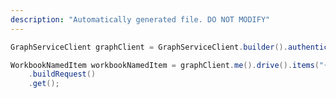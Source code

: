 ```yaml
---
description: "Automatically generated file. DO NOT MODIFY"
---
```

<!-- markdownlint-disable MD041 -->

```java
GraphServiceClient graphClient = GraphServiceClient.builder().authenticationProvider( authProvider ).buildClient();

WorkbookNamedItem workbookNamedItem = graphClient.me().drive().items("{id}").workbook().names("{name}")
    .buildRequest()
    .get();
```

